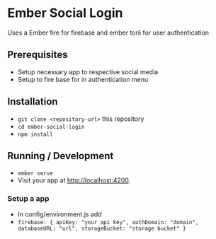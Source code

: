 # Ember Social Login
Uses a Ember fire for firebase and ember torii for user authentication


## Prerequisites

* Setup necessary app to respective social media 
* Setup to fire base for in authentication menu

## Installation

* `git clone <repository-url>` this repository
* `cd ember-social-login`
* `npm install`

## Running / Development

* `ember serve`
* Visit your app at [http://localhost:4200](http://localhost:4200).

### Setup a app

* In config/environment.js add
* `firebase: {
      apiKey: "your api key",
      authDomain: "domain",
      databaseURL: "url",
      storageBucket: "storage bucket"
    }`


